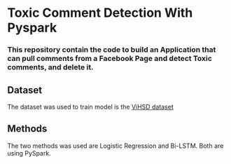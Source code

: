 # Toxic Comment Detection With Pyspark

### This repository contain the code to build an Application that can pull comments from a Facebook Page and detect Toxic comments, and delete it. 

## Dataset
The dataset was used to train model is the [ViHSD dataset](https://arxiv.org/abs/2103.11528)
## Methods
The two methods was used are Logistic Regression and Bi-LSTM. Both are using PySpark.

